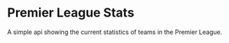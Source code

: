 # Premier League Stats

A simple api showing the current statistics of teams in the Premier League.
